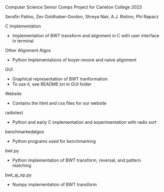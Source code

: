 Computer Science Senior Comps Project for Carleton College 2023

Serafin Patino, Zev Goldhaber-Gordon, Shreya Nair, A.J. Ristino, Phi Rapacz


C Implementation
- Implementation of BWT transform and alignment in C with user interface in terminal
   
   
Other Alignment Algos
- Python Implementations of boyer-moore and naive alignment


GUI
- Graphical representation of BWT tranformation
- To use it, see README.txt in GUI folder


Website
- Contains the html and css files for our website

radixtext
- Python and early C implementation and experimentation with radix sort

benchmarkedalgos
- Python programs used for benchmarking

bwt.py
- Python implementation of BWT transform, reversal, and pattern matching

bwt_aj_np.py
- Numpy implementation of BWT transform